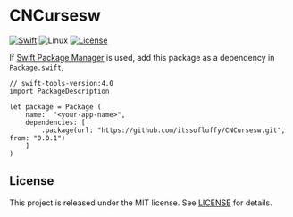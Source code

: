 # CNCursesw

[![Swift][swift-badge-4]][swift-url]
![Linux][linux-badge]
[![License][mit-badge]][mit-url]

If [Swift Package Manager](https://github.com/apple/swift-package-manager) is used, add this package as a dependency in `Package.swift`,

```
// swift-tools-version:4.0
import PackageDescription

let package = Package (
    name:  "<your-app-name>",
    dependencies: [
        .package(url: "https://github.com/itssofluffy/CNCursesw.git", from: "0.0.1")
    ]
)
```

## License

This project is released under the MIT license. See [LICENSE](LICENSE) for details.

[swift-badge-4]: https://img.shields.io/badge/Swift-4.0-orange.svg?style=flat
[swift-url]: https://swift.org
[linux-badge]: https://img.shields.io/badge/os-linux-green.svg?style=flat
[mit-badge]: https://img.shields.io/badge/License-MIT-blue.svg?style=flat
[mit-url]: https://tldrlegal.com/license/mit-license
